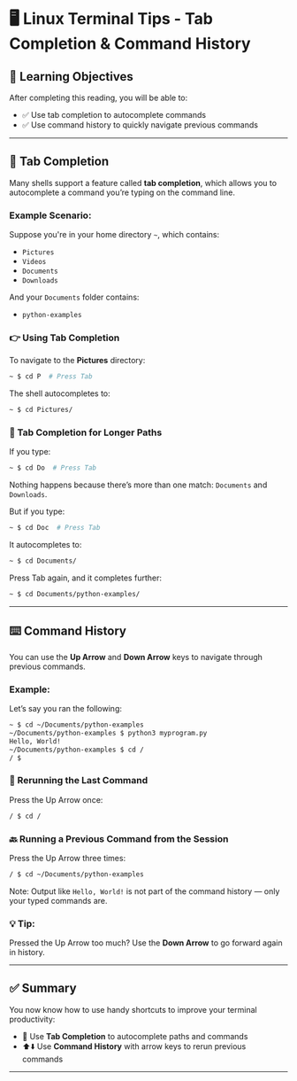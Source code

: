 # 🖥️ Linux Terminal Tips - Tab Completion & Command History

## 🧠 Learning Objectives

After completing this reading, you will be able to:

- ✅ Use tab completion to autocomplete commands  
- ✅ Use command history to quickly navigate previous commands  

---

## 🔡 Tab Completion

Many shells support a feature called **tab completion**, which allows you to autocomplete a command you’re typing on the command line.

### Example Scenario:

Suppose you're in your home directory `~`, which contains:

- `Pictures`
- `Videos`
- `Documents`
- `Downloads`

And your `Documents` folder contains:

- `python-examples`

### 👉 Using Tab Completion

To navigate to the **Pictures** directory:

```bash
~ $ cd P  # Press Tab
```

The shell autocompletes to:

```bash
~ $ cd Pictures/
```

### 🔗 Tab Completion for Longer Paths

If you type:

```bash
~ $ cd Do  # Press Tab
```

Nothing happens because there’s more than one match: `Documents` and `Downloads`.

But if you type:

```bash
~ $ cd Doc  # Press Tab
```

It autocompletes to:

```bash
~ $ cd Documents/
```

Press Tab again, and it completes further:

```bash
~ $ cd Documents/python-examples/
```

---

## ⌨️ Command History

You can use the **Up Arrow** and **Down Arrow** keys to navigate through previous commands.

### Example:

Let’s say you ran the following:

```bash
~ $ cd ~/Documents/python-examples
~/Documents/python-examples $ python3 myprogram.py
Hello, World!
~/Documents/python-examples $ cd /
/ $
```

### 🔁 Rerunning the Last Command

Press the Up Arrow once:

```bash
/ $ cd /
```

### 🔙 Running a Previous Command from the Session

Press the Up Arrow three times:

```bash
/ $ cd ~/Documents/python-examples
```

Note: Output like `Hello, World!` is not part of the command history — only your typed commands are.

### 💡 Tip:

Pressed the Up Arrow too much? Use the **Down Arrow** to go forward again in history.

---

## ✅ Summary

You now know how to use handy shortcuts to improve your terminal productivity:

- 🔄 Use **Tab Completion** to autocomplete paths and commands  
- ⬆️⬇️ Use **Command History** with arrow keys to rerun previous commands  

---
